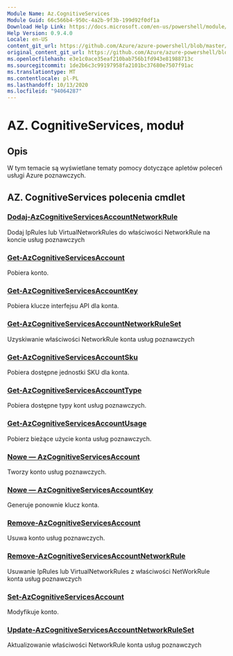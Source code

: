 ```yaml
---
Module Name: Az.CognitiveServices
Module Guid: 66c566b4-950c-4a2b-9f3b-199d92f0df1a
Download Help Link: https://docs.microsoft.com/en-us/powershell/module/az.cognitiveservices
Help Version: 0.9.4.0
Locale: en-US
content_git_url: https://github.com/Azure/azure-powershell/blob/master/src/CognitiveServices/CognitiveServices/help/Az.CognitiveServices.md
original_content_git_url: https://github.com/Azure/azure-powershell/blob/master/src/CognitiveServices/CognitiveServices/help/Az.CognitiveServices.md
ms.openlocfilehash: e3e1c0ace35eaf210bab756b1fd943e81988713c
ms.sourcegitcommit: 1de2b6c3c99197958fa2101bc37680e7507f91ac
ms.translationtype: MT
ms.contentlocale: pl-PL
ms.lasthandoff: 10/13/2020
ms.locfileid: "94064287"
---
```

# AZ. CognitiveServices, moduł
## Opis
W tym temacie są wyświetlane tematy pomocy dotyczące apletów poleceń usługi Azure poznawczych.

## AZ. CognitiveServices polecenia cmdlet
### [Dodaj-AzCognitiveServicesAccountNetworkRule](Add-AzCognitiveServicesAccountNetworkRule.md)
Dodaj IpRules lub VirtualNetworkRules do właściwości NetworkRule na koncie usług poznawczych

### [Get-AzCognitiveServicesAccount](Get-AzCognitiveServicesAccount.md)
Pobiera konto.

### [Get-AzCognitiveServicesAccountKey](Get-AzCognitiveServicesAccountKey.md)
Pobiera klucze interfejsu API dla konta.

### [Get-AzCognitiveServicesAccountNetworkRuleSet](Get-AzCognitiveServicesAccountNetworkRuleSet.md)
Uzyskiwanie właściwości NetworkRule konta usług poznawczych

### [Get-AzCognitiveServicesAccountSku](Get-AzCognitiveServicesAccountSku.md)
Pobiera dostępne jednostki SKU dla konta.

### [Get-AzCognitiveServicesAccountType](Get-AzCognitiveServicesAccountType.md)
Pobiera dostępne typy kont usług poznawczych.

### [Get-AzCognitiveServicesAccountUsage](Get-AzCognitiveServicesAccountUsage.md)
Pobierz bieżące użycie konta usług poznawczych.

### [Nowe — AzCognitiveServicesAccount](New-AzCognitiveServicesAccount.md)
Tworzy konto usług poznawczych.

### [Nowe — AzCognitiveServicesAccountKey](New-AzCognitiveServicesAccountKey.md)
Generuje ponownie klucz konta.

### [Remove-AzCognitiveServicesAccount](Remove-AzCognitiveServicesAccount.md)
Usuwa konto usług poznawczych.

### [Remove-AzCognitiveServicesAccountNetworkRule](Remove-AzCognitiveServicesAccountNetworkRule.md)
Usuwanie IpRules lub VirtualNetworkRules z właściwości NetWorkRule konta usług poznawczych

### [Set-AzCognitiveServicesAccount](Set-AzCognitiveServicesAccount.md)
Modyfikuje konto.

### [Update-AzCognitiveServicesAccountNetworkRuleSet](Update-AzCognitiveServicesAccountNetworkRuleSet.md)
Aktualizowanie właściwości NetworkRule konta usług poznawczych

